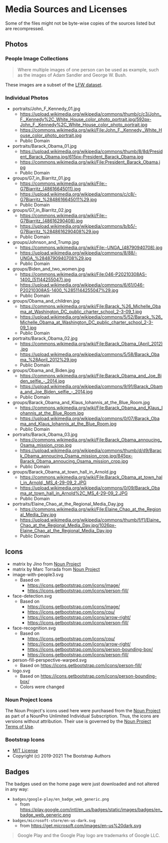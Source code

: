 # Media Sources and Licenses

Some of the files might not be byte-wise copies of the sources listed but are recompressed.

## Photos

### People Image Collections

> Where multiple images of one person can be used as example, such as the images of Adam Sandler and George W. Bush.

These images are a subset of the [LFW dataset](http://vis-www.cs.umass.edu/lfw/).

### Individual Photos

* portraits/John_F_Kennedy_01.jpg
  * <https://upload.wikimedia.org/wikipedia/commons/thumb/c/c3/John_F._Kennedy%2C_White_House_color_photo_portrait.jpg/592px-John_F._Kennedy%2C_White_House_color_photo_portrait.jpg>
  * <https://commons.wikimedia.org/wiki/File:John_F._Kennedy,_White_House_color_photo_portrait.jpg>
  * Public Domain
* portraits/Barack_Obama_01.jpg
  * <https://upload.wikimedia.org/wikipedia/commons/thumb/8/8d/President_Barack_Obama.jpg/615px-President_Barack_Obama.jpg>
  * <https://commons.wikimedia.org/wiki/File:President_Barack_Obama.jpg>
  * Public Domain
* groups/G7_in_Biarritz_01.jpg
  * <https://commons.wikimedia.org/wiki/File:-G7Biarritz_(48616645011).jpg>
  * <https://upload.wikimedia.org/wikipedia/commons/c/c8/-G7Biarritz_%2848616645011%29.jpg>
  * Public Domain
* groups/G7_in_Biarritz_02.jpg
  * <https://commons.wikimedia.org/wiki/File:-G7Biarritz_(48616290408).jpg>
  * <https://upload.wikimedia.org/wikipedia/commons/b/b5/-G7Biarritz_%2848616290408%29.jpg>
  * Public Domain
* groups/Johnson_and_Trump.jpg
  * <https://commons.wikimedia.org/wiki/File:-UNGA_(48790940708).jpg>
  * <https://upload.wikimedia.org/wikipedia/commons/8/88/-UNGA_%2848790940708%29.jpg>
  * Public Domain
* groups/Biden_and_two_women.jpg
  * <https://commons.wikimedia.org/wiki/File:046-P20210308AS-1400_(51144255047).jpg>
  * <https://upload.wikimedia.org/wikipedia/commons/6/61/046-P20210308AS-1400_%2851144255047%29.jpg>
  * Public Domain
* groups/Obama_and_children.jpg
  * <https://commons.wikimedia.org/wiki/File:Barack_%26_Michelle_Obama_at_Washington_DC_public_charter_school_2-3-09_1.jpg>
  * <https://upload.wikimedia.org/wikipedia/commons/5/52/Barack_%26_Michelle_Obama_at_Washington_DC_public_charter_school_2-3-09_1.jpg>
  * Public Domain
* portraits/Barack_Obama_02.jpg
  * <https://commons.wikimedia.org/wiki/File:Barack_Obama_(April_2012).jpg>
  * <https://upload.wikimedia.org/wikipedia/commons/5/58/Barack_Obama_%28April_2012%29.jpg>
  * Public Domain
* groups/Obama_and_Biden.jpg
  * <https://commons.wikimedia.org/wiki/File:Barack_Obama_and_Joe_Biden_selfie_-_2014.jpg>
  * <https://upload.wikimedia.org/wikipedia/commons/9/91/Barack_Obama_and_Joe_Biden_selfie_-_2014.jpg>
  * Public Domain
* groups/Barack_Obama_and_Klaus_Iohannis_at_the_Blue_Room.jpg
  * <https://commons.wikimedia.org/wiki/File:Barack_Obama_and_Klaus_Iohannis_at_the_Blue_Room.jpg>
  * <https://upload.wikimedia.org/wikipedia/commons/0/07/Barack_Obama_and_Klaus_Iohannis_at_the_Blue_Room.jpg>
  * Public Domain
* portraits/Barack_Obama_03.jpg
  * <https://commons.wikimedia.org/wiki/File:Barack_Obama_annoucing_Osama_mission_crop.jpg>
  * <https://upload.wikimedia.org/wikipedia/commons/thumb/d/d9/Barack_Obama_annoucing_Osama_mission_crop.jpg/845px-Barack_Obama_annoucing_Osama_mission_crop.jpg>
  * Public Domain
* groups/Barack_Obama_at_town_hall_in_Arnold.jpg
  * <https://commons.wikimedia.org/wiki/File:Barack_Obama_at_town_hall_in_Arnold,_MS_4-29-09_2.JPG>
  * <https://upload.wikimedia.org/wikipedia/commons/0/09/Barack_Obama_at_town_hall_in_Arnold%2C_MS_4-29-09_2.JPG>
  * Public Domain
* portraits/Elaine_Chao_at_the_Regional_Media_Day.jpg
  * <https://commons.wikimedia.org/wiki/File:Elaine_Chao_at_the_Regional_Media_Day.jpg>
  * <https://upload.wikimedia.org/wikipedia/commons/thumb/f/f1/Elaine_Chao_at_the_Regional_Media_Day.jpg/1026px-Elaine_Chao_at_the_Regional_Media_Day.jpg>
  * Public Domain

## Icons

* matrix by Jino from [Noun Project](https://thenounproject.com/browse/icons/term/matrix/)
* matrix by Marc Torrada from [Noun Project](https://thenounproject.com/browse/icons/term/matrix/)
* image-with-people3.svg
  * Based on
    * <https://icons.getbootstrap.com/icons/image/>
    * <https://icons.getbootstrap.com/icons/person-fill/>
* face-detection.svg
  * Based on
    * <https://icons.getbootstrap.com/icons/image/>
    * <https://icons.getbootstrap.com/icons/cpu/>
    * <https://icons.getbootstrap.com/icons/arrow-right/>
    * <https://icons.getbootstrap.com/icons/person-fill/>
* face-recognition.svg
  * Based on
    * <https://icons.getbootstrap.com/icons/cpu/>
    * <https://icons.getbootstrap.com/icons/arrow-right/>
    * <https://icons.getbootstrap.com/icons/person-bounding-box/>
    * <https://icons.getbootstrap.com/icons/person-fill/>
* person-fill-perspective-warped.svg
  * Based on <https://icons.getbootstrap.com/icons/person-fill/>
* logo.svg
  * Based on <https://icons.getbootstrap.com/icons/person-bounding-box/>
  * Colors were changed

### Noun Project Icons

The Noun Project's icons used here were purchased from the [Noun Project](https://thenounproject.com/) as part of a NounPro Unlimited Individual Subscription. Thus, the icons are versions without attribution. Their use is governed by the [Noun Project Terms of Use](https://thenounproject.com/legal/).

### Bootstrap Icons

* [MIT License](https://github.com/twbs/icons/blob/a7c0bc0c8222cbbdfcf5c30a21a7af50cbe77d35/LICENSE.md)
* Copyright (c) 2019-2021 The Bootstrap Authors

## Badges

The badges used on the home page were just downloaded and not altered in any way:

* `badges/google-play/en_badge_web_generic.png`
  * from <https://play.google.com/intl/en_us/badges/static/images/badges/en_badge_web_generic.png>
* `badges/microsoft-store/en-us-dark.svg`
  * from <https://get.microsoft.com/images/en-us%20dark.svg>

> Google Play and the Google Play logo are trademarks of Google LLC.
